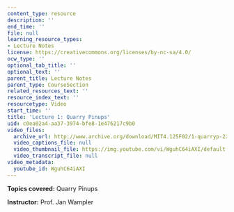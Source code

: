 ```yaml
---
content_type: resource
description: ''
end_time: ''
file: null
learning_resource_types:
- Lecture Notes
license: https://creativecommons.org/licenses/by-nc-sa/4.0/
ocw_type: ''
optional_tab_title: ''
optional_text: ''
parent_title: Lecture Notes
parent_type: CourseSection
related_resources_text: ''
resource_index_text: ''
resourcetype: Video
start_time: ''
title: 'Lecture 1: Quarry Pinups'
uid: c0ea02a4-aa37-3974-bfe8-1e476217c9b0
video_files:
  archive_url: http://www.archive.org/download/MIT4.125F02/1-quarryp-220k.mp4
  video_captions_file: null
  video_thumbnail_file: https://img.youtube.com/vi/WguhC64iAXI/default.jpg
  video_transcript_file: null
video_metadata:
  youtube_id: WguhC64iAXI
---
```


**Topics covered:** Quarry Pinups

**Instructor:** Prof. Jan Wampler


